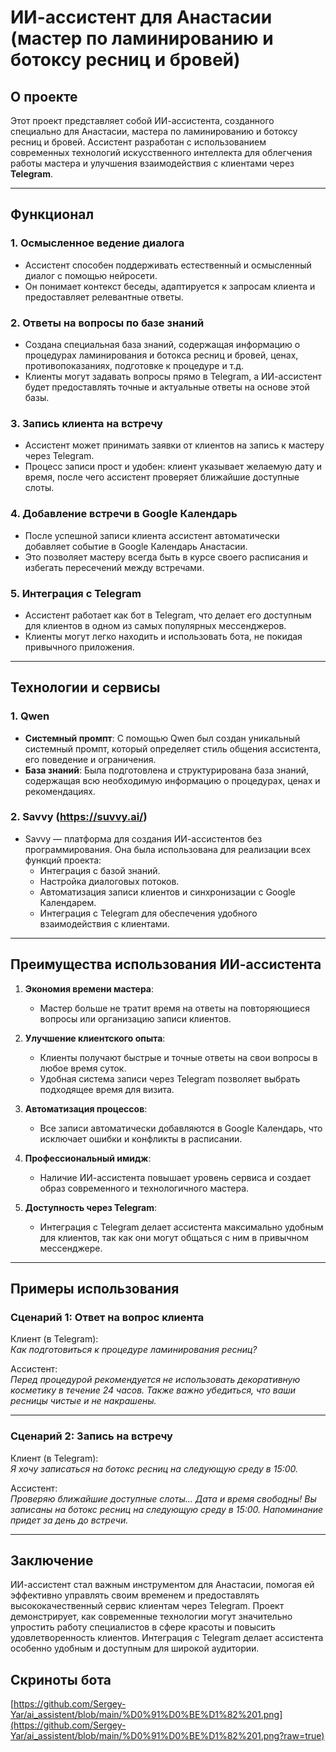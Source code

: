 # ИИ-ассистент для Анастасии (мастер по ламинированию и ботоксу ресниц и бровей)

## О проекте

Этот проект представляет собой ИИ-ассистента, созданного специально для Анастасии, мастера по ламинированию и ботоксу ресниц и бровей. Ассистент разработан с использованием современных технологий искусственного интеллекта для облегчения работы мастера и улучшения взаимодействия с клиентами через **Telegram**.

---

## Функционал

### 1. **Осмысленное ведение диалога**
   - Ассистент способен поддерживать естественный и осмысленный диалог с помощью нейросети.
   - Он понимает контекст беседы, адаптируется к запросам клиента и предоставляет релевантные ответы.

### 2. **Ответы на вопросы по базе знаний**
   - Создана специальная база знаний, содержащая информацию о процедурах ламинирования и ботокса ресниц и бровей, ценах, противопоказаниях, подготовке к процедуре и т.д.
   - Клиенты могут задавать вопросы прямо в Telegram, а ИИ-ассистент будет предоставлять точные и актуальные ответы на основе этой базы.

### 3. **Запись клиента на встречу**
   - Ассистент может принимать заявки от клиентов на запись к мастеру через Telegram.
   - Процесс записи прост и удобен: клиент указывает желаемую дату и время, после чего ассистент проверяет ближайшие доступные слоты.

### 4. **Добавление встречи в Google Календарь**
   - После успешной записи клиента ассистент автоматически добавляет событие в Google Календарь Анастасии.
   - Это позволяет мастеру всегда быть в курсе своего расписания и избегать пересечений между встречами.

### 5. **Интеграция с Telegram**
   - Ассистент работает как бот в Telegram, что делает его доступным для клиентов в одном из самых популярных мессенджеров.
   - Клиенты могут легко находить и использовать бота, не покидая привычного приложения.

---

## Технологии и сервисы

### 1. **Qwen**
   - **Системный промпт**: С помощью Qwen был создан уникальный системный промпт, который определяет стиль общения ассистента, его поведение и ограничения.
   - **База знаний**: Была подготовлена и структурирована база знаний, содержащая всю необходимую информацию о процедурах, ценах и рекомендациях.

### 2. **Savvy (https://suvvy.ai/)**
   - Savvy — платформа для создания ИИ-ассистентов без программирования. Она была использована для реализации всех функций проекта:
     - Интеграция с базой знаний.
     - Настройка диалоговых потоков.
     - Автоматизация записи клиентов и синхронизации с Google Календарем.
     - Интеграция с Telegram для обеспечения удобного взаимодействия с клиентами.

---

## Преимущества использования ИИ-ассистента

1. **Экономия времени мастера**:
   - Мастер больше не тратит время на ответы на повторяющиеся вопросы или организацию записи клиентов.

2. **Улучшение клиентского опыта**:
   - Клиенты получают быстрые и точные ответы на свои вопросы в любое время суток.
   - Удобная система записи через Telegram позволяет выбрать подходящее время для визита.

3. **Автоматизация процессов**:
   - Все записи автоматически добавляются в Google Календарь, что исключает ошибки и конфликты в расписании.

4. **Профессиональный имидж**:
   - Наличие ИИ-ассистента повышает уровень сервиса и создает образ современного и технологичного мастера.

5. **Доступность через Telegram**:
   - Интеграция с Telegram делает ассистента максимально удобным для клиентов, так как они могут общаться с ним в привычном мессенджере.

---

## Примеры использования

### Сценарий 1: Ответ на вопрос клиента
Клиент (в Telegram):  
*Как подготовиться к процедуре ламинирования ресниц?*

Ассистент:  
*Перед процедурой рекомендуется не использовать декоративную косметику в течение 24 часов. Также важно убедиться, что ваши ресницы чистые и не накрашены.*

---

### Сценарий 2: Запись на встречу
Клиент (в Telegram):  
*Я хочу записаться на ботокс ресниц на следующую среду в 15:00.*

Ассистент:  
*Проверяю ближайшие доступные слоты... Дата и время свободны! Вы записаны на ботокс ресниц на следующую среду в 15:00. Напоминание придет за день до встречи.*

---

## Заключение

ИИ-ассистент стал важным инструментом для Анастасии, помогая ей эффективно управлять своим временем и предоставлять высококачественный сервис клиентам через Telegram. Проект демонстрирует, как современные технологии могут значительно упростить работу специалистов в сфере красоты и повысить удовлетворенность клиентов. Интеграция с Telegram делает ассистента особенно удобным и доступным для широкой аудитории.

## Скриноты бота

[https://github.com/Sergey-Yar/ai_assistent/blob/main/%D0%91%D0%BE%D1%82%201.png](https://github.com/Sergey-Yar/ai_assistent/blob/main/%D0%91%D0%BE%D1%82%201.png?raw=true)

